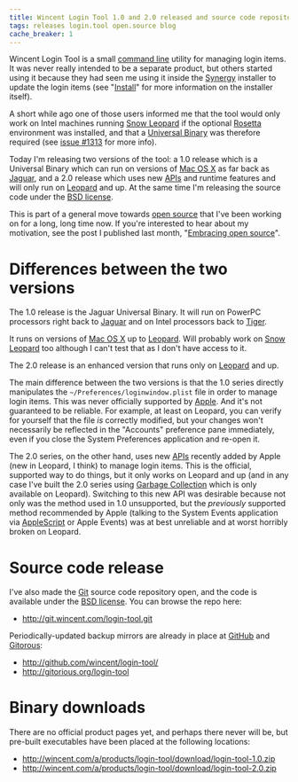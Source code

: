 ```yaml
---
title: Wincent Login Tool 1.0 and 2.0 released and source code repository now public
tags: releases login.tool open.source blog
cache_breaker: 1
---
```


Wincent Login Tool is a small [command line](/wiki/command_line) utility for managing login items. It was never really intended to be a separate product, but others started using it because they had seen me using it inside the [Synergy](/wiki/Synergy) installer to update the login items (see "[Install](/wiki/Install)" for more information on the installer itself).

A short while ago one of those users informed me that the tool would only work on Intel machines running [Snow Leopard](/wiki/Snow_Leopard) if the optional [Rosetta](/wiki/Rosetta) environment was installed, and that a [Universal Binary](/wiki/Universal_Binary) was therefore required (see [issue \#1313](/issues/1313) for more info).

Today I'm releasing two versions of the tool: a 1.0 release which is a Universal Binary which can run on versions of [Mac OS X](/wiki/Mac_OS_X) as far back as [Jaguar](/wiki/Jaguar), and a 2.0 release which uses new [APIs](/wiki/APIs) and runtime features and will only run on [Leopard](/wiki/Leopard) and up. At the same time I'm releasing the source code under the [BSD license](/wiki/BSD_license).

This is part of a general move towards [open source](/wiki/open_source) that I've been working on for a long, long time now. If you're interested to hear about my motivation, see the post I published last month, "[Embracing open source](/blog/embracing-open-source)".

# Differences between the two versions

The 1.0 release is the Jaguar Universal Binary. It will run on PowerPC processors right back to [Jaguar](/wiki/Jaguar) and on Intel processors back to [Tiger](/wiki/Tiger).

It runs on versions of [Mac OS X](/wiki/Mac_OS_X) up to [Leopard](/wiki/Leopard). Will probably work on [Snow Leopard](/wiki/Snow_Leopard) too although I can't test that as I don't have access to it.

The 2.0 release is an enhanced version that runs only on [Leopard](/wiki/Leopard) and up.

The main difference between the two versions is that the 1.0 series directly manipulates the `~/Preferences/loginwindow.plist` file in order to manage login items. This was never officially supported by [Apple](/wiki/Apple). And it's not guaranteed to be reliable. For example, at least on Leopard, you can verify for yourself that the file *is* correctly modified, but your changes won't necessarily be reflected in the "Accounts" preference pane immediately, even if you close the System Preferences application and re-open it.

The 2.0 series, on the other hand, uses new [APIs](/wiki/APIs) recently added by Apple (new in Leopard, I think) to manage login items. This is the official, supported way to do things, but it only works on Leopard and up (and in any case I've built the 2.0 series using [Garbage Collection](/wiki/Garbage_Collection) which is only available on Leopard). Switching to this new API was desirable because not only was the method used in 1.0 unsupported, but the *previously* supported method recommended by Apple (talking to the System Events application via [AppleScript](/wiki/AppleScript) or Apple Events) was at best unreliable and at worst horribly broken on Leopard.

# Source code release

I've also made the [Git](/wiki/Git) source code repository open, and the code is available under the [BSD license](/wiki/BSD_license). You can browse the repo here:

-   <http://git.wincent.com/login-tool.git>

Periodically-updated backup mirrors are already in place at [GitHub](/wiki/GitHub) and [Gitorous](/wiki/Gitorous):

-   <http://github.com/wincent/login-tool/>
-   <http://gitorious.org/login-tool>

# Binary downloads

There are no official product pages yet, and perhaps there never will be, but pre-built executables have been placed at the following locations:

-   <http://wincent.com/a/products/login-tool/download/login-tool-1.0.zip>
-   <http://wincent.com/a/products/login-tool/download/login-tool-2.0.zip>
